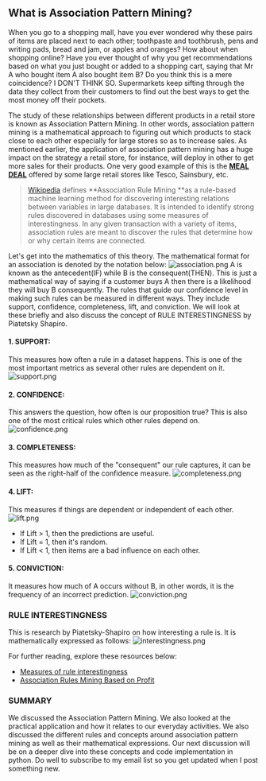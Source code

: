 ## What is Association Pattern Mining?

When you go to a shopping mall, have you ever wondered why these pairs of items are placed next to each other; toothpaste and toothbrush, pens and writing pads, bread and jam, or apples and oranges? 
How about when shopping online? Have you ever thought of why you get recommendations based on what you just bought or added to a shopping cart, saying that Mr A who bought item A also bought item B? Do you think this is a mere coincidence? I DON'T THINK SO. Supermarkets keep sifting through the data they collect from their customers to find out the best ways to get the most money off their pockets. 

The study of these relationships between different products in a retail store is known as Association Pattern Mining. In other words, association pattern mining is a mathematical approach to figuring out which products to stack close to each other especially for large stores so as to increase sales.
As mentioned earlier, the application of association pattern mining has a huge impact on the strategy a retail store, for instance, will deploy in other to get more sales for their products. One very good example of this is the [**MEAL DEAL**](https://www.mirror.co.uk/money/tesco-boots-more-meal-deals-24158612) offered by some large retail stores like Tesco, Sainsbury, etc.

> [Wikipedia](https://en.wikipedia.org/wiki/Association_rule_learning) defines **Association Rule Mining **as a rule-based machine learning method for discovering interesting relations between variables in large databases. It is intended to identify strong rules discovered in databases using some measures of interestingness. In any given transaction with a variety of items, association rules are meant to discover the rules that determine how or why certain items are connected.

Let's get into the mathematics of this theory. The mathematical format for an association is denoted by the notation below:
![association.png](https://cdn.hashnode.com/res/hashnode/image/upload/v1645638138469/bzqgdOY4l.png)
A is known as the antecedent(IF) while B is the consequent(THEN). This is just a mathematical way of saying if a customer buys A then there is a likelihood they will buy B consequently. The rules that guide our confidence level in making such rules can be measured in different ways. They include support, confidence, completeness, lift, and conviction. We will look at these briefly and also discuss the concept of RULE INTERESTINGNESS by Piatetsky Shapiro. 

#### 1. SUPPORT:
This measures how often a rule in a dataset happens. This is one of the most important metrics as several other rules are dependent on it.
![support.png](https://cdn.hashnode.com/res/hashnode/image/upload/v1645641197962/OiBUIrvBN.png)
#### 2. CONFIDENCE: 
This answers the question, how often is our proposition true? This is also one of the most critical rules which other rules depend on.
![confidence.png](https://cdn.hashnode.com/res/hashnode/image/upload/v1645639488068/Qf41mTPc2.png)
#### 3. COMPLETENESS: 
This measures how much of the "consequent" our rule captures, it can be seen as the right-half of the confidence measure.
![completeness.png](https://cdn.hashnode.com/res/hashnode/image/upload/v1645639810041/OIfTmANMs.png)
#### 4. LIFT: 
This measures if things are dependent or independent of each other.
![lift.png](https://cdn.hashnode.com/res/hashnode/image/upload/v1645640074814/5eGhqARJk.png)
- If Lift > 1, then the predictions are useful.
- If Lift = 1, then it's random.
- If Lift < 1, then items are a bad influence on each other.

#### 5. CONVICTION: 
It measures how much of A occurs without B, in other words, it is the frequency of an incorrect prediction.
![conviction.png](https://cdn.hashnode.com/res/hashnode/image/upload/v1645640229244/87aGxPUcw.png)

### RULE INTERESTINGNESS
This is research by Piatetsky-Shapiro on how interesting a rule is. It is mathematically expressed as follows:
![interestingness.png](https://cdn.hashnode.com/res/hashnode/image/upload/v1645640631078/dHAN3kgBc.png)


For further reading, explore these resources below:
- [Measures of rule interestingness](https://moviecultists.com/which-are-the-two-measures-of-rule-interestingness)
- [Association Rules Mining Based on Profit](https://www.hindawi.com/journals/ddns/2015/868634/)

### SUMMARY
We discussed the Association Pattern Mining. We also looked at the practical application and how it relates to our everyday activities. We also discussed the different rules and concepts around association pattern mining as well as their mathematical expressions.
Our next discussion will be on a deeper dive into these concepts and code implementation in python.
Do well to subscribe to my email list so you get updated when I post something new.
